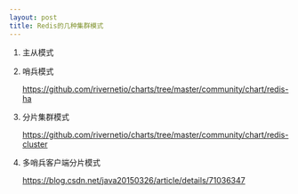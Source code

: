 ```yaml
---
layout: post
title: Redis的几种集群模式
---
```


1. 主从模式

2. 哨兵模式

   https://github.com/rivernetio/charts/tree/master/community/chart/redis-ha

3. 分片集群模式

   https://github.com/rivernetio/charts/tree/master/community/chart/redis-cluster

4. 多哨兵客户端分片模式
   
   https://blog.csdn.net/java20150326/article/details/71036347